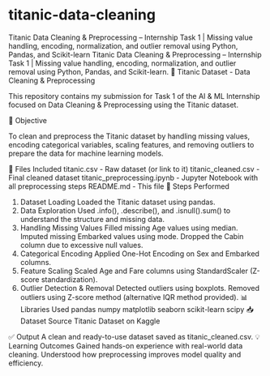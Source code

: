 # titanic-data-cleaning
Titanic Data Cleaning &amp; Preprocessing – Internship Task 1 | Missing value handling, encoding, normalization, and outlier removal using Python, Pandas, and Scikit-learn
Titanic Data Cleaning & Preprocessing – Internship Task 1 | Missing value handling, encoding, normalization, and outlier removal using Python, Pandas, and Scikit-learn. 🚢 Titanic Dataset - Data Cleaning & Preprocessing

This repository contains my submission for Task 1 of the AI & ML Internship focused on Data Cleaning & Preprocessing using the Titanic dataset.

📌 Objective

To clean and preprocess the Titanic dataset by handling missing values, encoding categorical variables, scaling features, and removing outliers to prepare the data for machine learning models.

📁 Files Included
titanic.csv - Raw dataset (or link to it)
titanic_cleaned.csv - Final cleaned dataset
titanic_preprocessing.ipynb - Jupyter Notebook with all preprocessing steps
README.md - This file
🧪 Steps Performed
1. Dataset Loading
Loaded the Titanic dataset using pandas.
2. Data Exploration
Used .info(), .describe(), and .isnull().sum() to understand the structure and missing data.
3. Handling Missing Values
Filled missing Age values using median.
Imputed missing Embarked values using mode.
Dropped the Cabin column due to excessive null values.
4. Categorical Encoding
Applied One-Hot Encoding on Sex and Embarked columns.
5. Feature Scaling
Scaled Age and Fare columns using StandardScaler (Z-score standardization).
6. Outlier Detection & Removal
Detected outliers using boxplots.
Removed outliers using Z-score method (alternative IQR method provided).
📊 Libraries Used
pandas
numpy
matplotlib
seaborn
scikit-learn
scipy
📥 Dataset Source
Titanic Dataset on Kaggle

✅ Output
A clean and ready-to-use dataset saved as titanic_cleaned.csv.
💡 Learning Outcomes
Gained hands-on experience with real-world data cleaning.
Understood how preprocessing improves model quality and efficiency.
